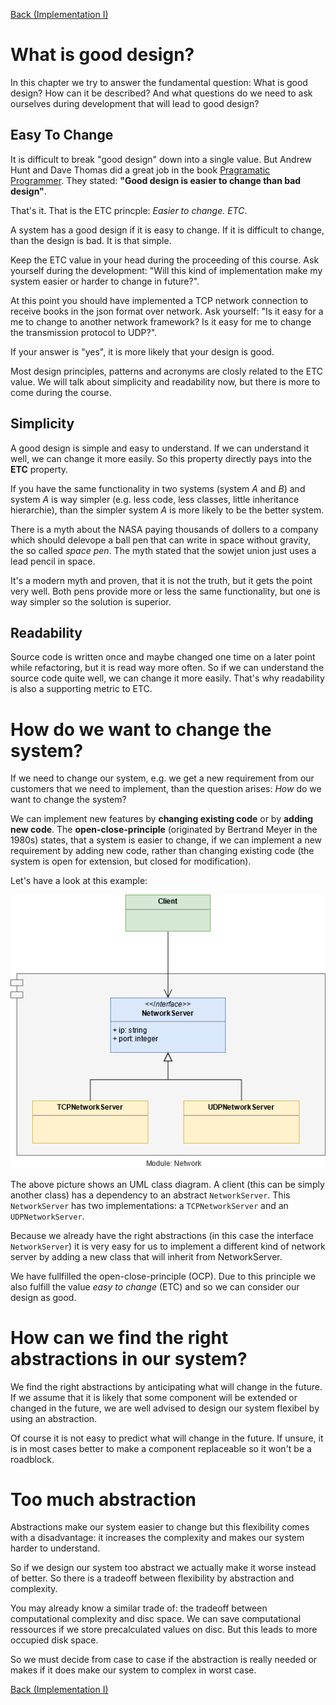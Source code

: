 [Back (Implementation I)](../project/impl_1/impl_1.md) 

# What is good design?

In this chapter we try to answer the fundamental question: What is good design? How can it be described? And what questions do we need to ask ourselves during development that will lead to good design?

## Easy To Change

It is difficult to break "good design" down into a single value. But Andrew Hunt and Dave Thomas did a great job in the book [Pragramatic Programmer](./literature.md). They stated: **"Good design is easier to change than bad design"**. 

That's it. That is the ETC princple: *Easier to change. ETC*. 

A system has a good design if it is easy to change. If it is difficult to change, than the design is bad. It is that simple.

Keep the ETC value in your head during the proceeding of this course. Ask yourself during the development: "Will this kind of implementation make my system easier or harder to change in future?".

At this point you should have implemented a TCP network connection to receive books in the json format over network. Ask yourself: "Is it easy for a me to change to another network framework? Is it easy for me to change the transmission protocol to UDP?".

If your answer is "yes", it is more likely that your design is good. 

Most design principles, patterns and acronyms are closly related to the ETC value. We will talk about simplicity and readability now, but there is more to come during the course.

## Simplicity
A good design is simple and easy to understand. If we can understand it well, we can change it more easily. So this property directly pays into the **ETC** property.

If you have the same functionality in two systems (system *A* and *B*) and system *A* is way simpler (e.g. less code, less classes, little inheritance hierarchie), than the simpler system *A* is more likely to be the better system.

There is a myth about the NASA paying thousands of dollers to a company which should delevope a ball pen that can write in space without gravity, the so called *space pen*. The myth stated that the sowjet union just uses a lead pencil in space.

It's a modern myth and proven, that it is not the truth, but it gets the point very well. Both pens provide more or less the same functionality, but one is way simpler so the solution is superior.  

## Readability
 Source code is written once and maybe changed one time on a later point while refactoring, but it is read way more often. So if we can understand the source code quite well, we can change it more easily. That's why readability is also a supporting metric to ETC. 

# How do we want to change the system?
If we need to change our system, e.g. we get a new requirement from our customers that we need to implement, than the question arises: *How* do we want to change the system?

We can implement new features by **changing existing code** or by **adding new code**. The **open-close-principle** (originated by Bertrand Meyer in the 1980s) states, that a system is easier to change, if we can implement a new requirement by adding new code, rather than changing existing code (the system is open for extension, but closed for modification).

Let's have a look at this example:

![](images/NetworkServer.png)

The above picture shows an UML class diagram. A client (this can be simply another class) has a dependency to an abstract `NetworkServer`. This `NetworkServer` has two implementations: a `TCPNetworkServer` and an `UDPNetworkServer`.

Because we already have the right abstractions (in this case the interface `NetworkServer`) it is very easy for us to implement a different kind of network server by adding a new class that will inherit from NetworkServer. 

We have fullfilled the open-close-principle (OCP). Due to this principle we also fulfill the value *easy to change* (ETC) and so we can consider our design as good.

# How can we find the right abstractions in our system?

We find the right abstractions by anticipating what will change in the future. If we assume that it is likely that some component will be extended or changed in the future, we are well advised to design our system flexibel by using an abstraction. 

Of course it is not easy to predict what will change in the future. If unsure, it is in most cases better to make a component replaceable so it won't be a roadblock.

# Too much abstraction

Abstractions make our system easier to change but this flexibility comes with a disadvantage: it increases the complexity and makes our system harder to understand. 

So if we design our system too abstract we actually make it worse instead of better. So there is a tradeoff between flexibility by abstraction and complexity.

You may already know a similar trade of: the tradeoff between computational complexity and disc space. We can save computational ressources if we store precalculated values on disc. But this leads to more occupied disk space. 

So we must decide from case to case if the abstraction is really needed or makes if it does make our system to complex in worst case.

[Back (Implementation I)](../project/impl_1/impl_1.md) 
